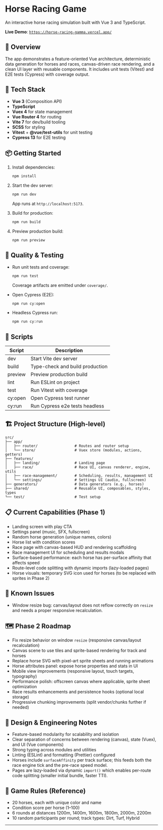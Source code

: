 # Horse Racing Game

An interactive horse racing simulation built with Vue 3 and TypeScript.

**Live Demo**: [`https://horse-racing-gamma.vercel.app/`](https://horse-racing-gamma.vercel.app/)

## 🎯 Overview

The app demonstrates a feature-oriented Vue architecture, deterministic data generation for horses and races, canvas-driven race rendering, and a clean UI layer with reusable components. It includes unit tests (Vitest) and E2E tests (Cypress) with coverage output.

## 🚀 Tech Stack

- **Vue 3** (Composition API)
- **TypeScript**
- **Vuex 4** for state management
- **Vue Router 4** for routing
- **Vite 7** for dev/build tooling
- **SCSS** for styling
- **Vitest** + **@vue/test-utils** for unit testing
- **Cypress 13** for E2E testing

## 📦 Getting Started

1. Install dependencies:

   ```bash
   npm install
   ```

2. Start the dev server:

   ```bash
   npm run dev
   ```

   App runs at `http://localhost:5173`.

3. Build for production:

   ```bash
   npm run build
   ```

4. Preview production build:

   ```bash
   npm run preview
   ```

## 🧪 Quality & Testing

- Run unit tests and coverage:

  ```bash
  npm run test
  ```

  Coverage artifacts are emitted under `coverage/`.

- Open Cypress (E2E):

  ```bash
  npm run cy:open
  ```

- Headless Cypress run:

  ```bash
  npm run cy:run
  ```

## 🧭 Scripts

| Script  | Description                     |
| ------- | ------------------------------- |
| dev     | Start Vite dev server           |
| build   | Type-check and build production |
| preview | Preview production build        |
| lint    | Run ESLint on project           |
| test    | Run Vitest with coverage        |
| cy:open | Open Cypress test runner        |
| cy:run  | Run Cypress e2e tests headless  |

## 🏗️ Project Structure (High-level)

```
src/
├── app/
│   ├── router/                 # Routes and router setup
│   └── store/                  # Vuex store (modules, actions, getters)
├── features/
│   ├── landing/                # Landing page
│   ├── race/                   # Race UI, canvas renderer, engine, utils
│   ├── race-management/        # Scheduling, results, management UI
│   └── settings/               # Settings UI (audio, fullscreen)
├── generators/                 # Data generators (e.g., horses)
├── shared/                     # Reusable UI, composables, styles, types
└── test/                       # Test setup
```

## 📋 Current Capabilities (Phase 1)

- Landing screen with play CTA
- Settings panel (music, SFX, fullscreen)
- Random horse generation (unique names, colors)
- Horse list with condition scores
- Race page with canvas-based HUD and rendering scaffolding
- Race management UI for scheduling and results modals
- Surface-based performance: each horse has per-surface affinity that affects speed
- Route-level code splitting with dynamic imports (lazy-loaded pages)
- Horse visuals: temporary SVG icon used for horses (to be replaced with sprites in Phase 2)

## 🧭 Known Issues

- Window resize bug: canvas/layout does not reflow correctly on `resize` and needs a proper responsive recalculation.

## 🗺️ Phase 2 Roadmap

- Fix resize behavior on window `resize` (responsive canvas/layout recalculation)
- Canvas scene to use tiles and sprite-based rendering for track and horses
- Replace horse SVG with pixel-art sprite sheets and running animations
- Horse attributes panel: expose horse properties and stats in UI
- Mobile view improvements (responsive layout, touch targets, typography)
- Performance polish: offscreen canvas where applicable, sprite sheet optimization
- Race results enhancements and persistence hooks (optional local storage)
- Progressive chunking improvements (split vendor/chunks further if needed)

## 🎨 Design & Engineering Notes

- Feature-based modularity for scalability and isolation
- Clear separation of concerns between rendering (canvas), state (Vuex), and UI (Vue components)
- Strong typing across modules and utilities
- Linting (ESLint) and formatting (Prettier) configured
- Horses include `surfaceAffinity` per track surface; this feeds both the race engine tick and the pre-race speed model.
- Pages are lazy-loaded via dynamic `import()` which enables per-route code splitting (smaller initial bundle, faster TTI).

## 📐 Game Rules (Reference)

- 20 horses, each with unique color and name
- Condition score per horse (1–100)
- 6 rounds at distances 1200m, 1400m, 1600m, 1800m, 2000m, 2200m
- 10 random participants per round; track types: Dirt, Turf, Hybrid

---

